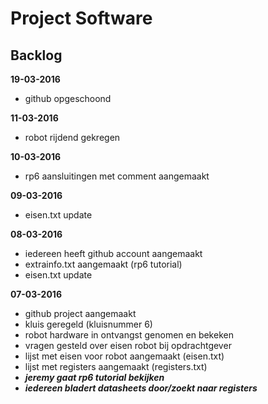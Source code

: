# **Project Software**
## Backlog

**19-03-2016**

- github opgeschoond

**11-03-2016**

- robot rijdend gekregen

**10-03-2016**

- rp6 aansluitingen met comment aangemaakt

**09-03-2016**

- eisen.txt update

**08-03-2016**

- iedereen heeft github account aangemaakt
- extrainfo.txt aangemaakt (rp6 tutorial)
- eisen.txt update

**07-03-2016**

- github project aangemaakt
- kluis geregeld (kluisnummer 6)
- robot hardware in ontvangst genomen en bekeken
- vragen gesteld over eisen robot bij opdrachtgever
- lijst met eisen voor robot aangemaakt (eisen.txt)
- lijst met registers aangemaakt (registers.txt)
- **_jeremy gaat rp6 tutorial bekijken_**
- **_iedereen bladert datasheets door/zoekt naar registers_**
